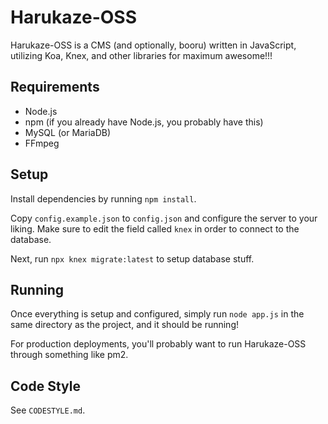 # Harukaze-OSS

Harukaze-OSS is a CMS (and optionally, booru) written in JavaScript, utilizing Koa, Knex, and other libraries for maximum awesome!!!

## Requirements
 - Node.js
 - npm (if you already have Node.js, you probably have this)
 - MySQL (or MariaDB)
 - FFmpeg

## Setup
Install dependencies by running `npm install`.

Copy `config.example.json` to `config.json` and configure the server to your liking.
Make sure to edit the field called `knex` in order to connect to the database.

Next, run `npx knex migrate:latest` to setup database stuff.

## Running
Once everything is setup and configured, simply run `node app.js` in the same directory as the project, and it should be running!

For production deployments, you'll probably want to run Harukaze-OSS through something like pm2.

## Code Style
See `CODESTYLE.md`.
